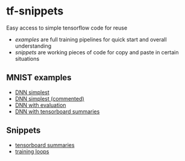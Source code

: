 # tf-snippets
Easy access to simple tensorflow code for reuse

- _examples_ are full training pipelines for quick start and overall understanding
- _snippets_ are working pieces of code for copy and paste in certain situations

## MNIST examples

* [DNN simplest](https://github.com/phisad/tf-snippets/blob/master/examples/mnist/example_fnn_simplest.ipynb)
* [DNN simplest (commented)](https://github.com/phisad/tf-snippets/blob/master/examples/mnist/example_fnn_simplest_commented.ipynb)
* [DNN with evaluation](https://github.com/phisad/tf-snippets/blob/master/examples/mnist/example_fnn_with_evaluation.ipynb)
* [DNN with tensorboard summaries](https://github.com/phisad/tf-snippets/blob/master/examples/mnist/example_fnn_with_summaries.ipynb)

## Snippets

* [tensorboard summaries](https://github.com/phisad/tf-snippets/blob/master/snippets/snippets_summaries.ipynb)
* [training loops](https://github.com/phisad/tf-snippets/blob/master/snippets/snippets_training.ipynb)
